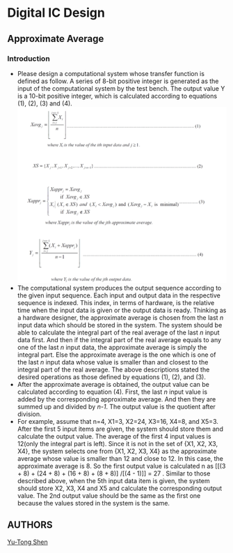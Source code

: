 # Digital IC Design

## Approximate Average

### Introduction
- Please design a computational system whose transfer function is defined as follow. A series of 8-bit positive integer is generated as the input of the computational system by the test bench. The output value Y is a 10-bit positive integer, which is calculated according to equations (1), (2), (3) and (4).
![pic](img/pic.jpg)
- The computational system produces the output sequence according to the given input sequence. Each input and output data in the respective sequence is indexed. This index, in terms of hardware, is the relative time when the input data is given or the output data is ready. Thinking as a hardware designer, the approximate average is chosen from the last *n* input data which should be stored in the system. The system should be able to calculate the integral part of the real average of the last *n* input data first. And then if the integral part of the real average equals to any one of the last *n* input data, the approximate average is simply the integral part. Else the approximate average is the one which is one of the last *n* input data whose value is smaller than and closest to the integral part of the real average. The above descriptions stated the desired operations as those defined by equations (1), (2), and (3).
- After the approximate average is obtained, the output value can be calculated according to equation (4). First, the last *n* input value is added by the corresponding approximate average. And then they are summed up and divided by *n-1*. The output value is the quotient after division.
- For example, assume that n=4, X1=3, X2=24, X3=16, X4=8, and X5=3. After the first 5 input items are given, the system should store them and calculate the output value. The average of the first 4 input values is 12(only the integral part is left). Since it is not in the set of {X1, X2, X3, X4}, the system selects one from {X1, X2, X3, X4} as the approximate average whose value is smaller than 12 and close to 12. In this case, the approximate average is 8. So the first output value is calculated n as [[(3 + 8) + (24 + 8) + (16 + 8) + (8 + 8)] /[(4 - 1)]] = 27 . Similar to those described above, when the 5th input data item is given, the system should store X2, X3, X4 and X5 and calculate the corresponding output value. The 2nd output value should be the same as the first one because the values stored in the system is the same.

## AUTHORS
[Yu-Tong Shen](https://github.com/yutongshen/)
